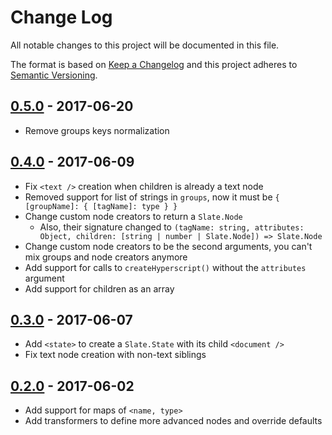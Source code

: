 # Change Log
All notable changes to this project will be documented in this file.

The format is based on [Keep a Changelog](http://keepachangelog.com/) and this project adheres to [Semantic Versioning](http://semver.org/).

## [0.5.0](https://github.com/GitbookIO/slate-sugar/compare/0.4.0...0.5.0) - 2017-06-20

- Remove groups keys normalization

## [0.4.0](https://github.com/GitbookIO/slate-sugar/compare/0.3.0...0.4.0) - 2017-06-09

- Fix `<text />` creation when children is already a text node
- Removed support for list of strings in `groups`, now it must be `{ [groupName]: { [tagName]: type } }`
- Change custom node creators to return a `Slate.Node`
    - Also, their signature changed to `(tagName: string, attributes: Object, children: [string | number | Slate.Node]) => Slate.Node`
- Change custom node creators to be the second arguments, you can't mix groups and node creators anymore
- Add support for calls to `createHyperscript()` without the `attributes` argument
- Add support for children as an array

## [0.3.0](https://github.com/GitbookIO/slate-sugar/compare/0.2.0...0.3.0) - 2017-06-07

- Add `<state>` to create a `Slate.State` with its child `<document />`
- Fix text node creation with non-text siblings

## [0.2.0](https://github.com/GitbookIO/slate-sugar/compare/0.1.0...0.2.0) - 2017-06-02

- Add support for maps of `<name, type>`
- Add transformers to define more advanced nodes and override defaults

